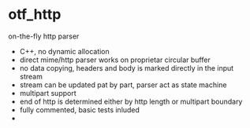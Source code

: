 otf_http
========

on-the-fly http parser

* C++, no dynamic allocation
* direct mime/http parser works on proprietar circular buffer
* no data copying, headers and body is marked directly in the input stream
* stream can be updated pat by part, parser act as state machine
* multipart support 
* end of http is determined either by http length or multipart boundary
* fully commented, basic tests inluded
* 
